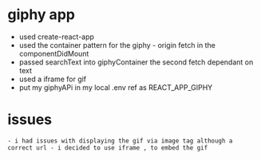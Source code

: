 # giphy app 

- used create-react-app 
- used the container pattern for the giphy -  origin fetch in the componentDidMount 
- passed searchText into giphyContainer the second fetch dependant on text 
- used a iframe for gif 
- put my giphyAPi in my local .env ref as REACT_APP_GIPHY 

# issues 
    - i had issues with displaying the gif via image tag although a correct url - i decided to use iframe , to embed the gif  
